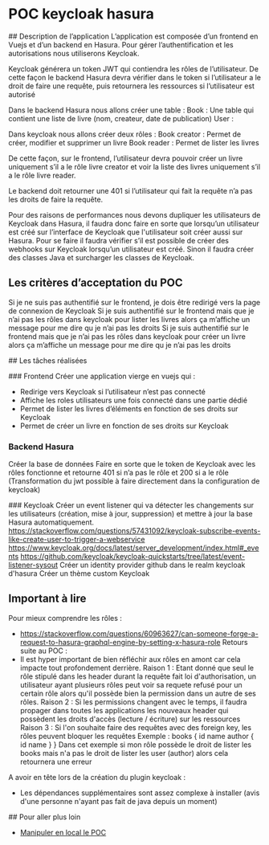 # POC keycloak hasura


## Description de l’application
L’application est composée d’un frontend en Vuejs et d’un backend en Hasura.
Pour gérer l’authentification et les autorisations nous utiliserons Keycloak.

Keycloak générera un token JWT qui contiendra les rôles de l’utilisateur.
De cette façon le backend Hasura devra vérifier dans le token si l’utilisateur a le droit de faire une requête, puis retournera les ressources si l’utilisateur est autorisé

Dans le backend Hasura nous allons créer une table :
Book : Une table qui contient une liste de livre (nom, createur, date de publication)
User : 

Dans keycloak nous allons créer deux rôles :
Book creator : Permet de créer, modifier et supprimer un livre
Book reader : Permet de lister les livres

De cette façon, sur le frontend, l’utilisateur devra pouvoir créer un livre uniquement s’il a le rôle livre creator et voir la liste des livres uniquement s’il a le rôle livre reader.

Le backend doit retourner une 401 si l’utilisateur qui fait la requête n’a pas les droits de faire la requête.

Pour des raisons de performances nous devons dupliquer les utilisateurs de Keycloak dans Hasura, il faudra donc faire en sorte que lorsqu’un utilisateur est créé sur l’interface de Keycloak que l'utilisateur soit créer aussi sur Hasura. Pour se faire il faudra vérifier s’il est possible de créer des webhooks sur Keycloak lorsqu’un utilisateur est créé. Sinon il faudra créer des classes Java et surcharger les classes de Keycloak.


## Les critères d’acceptation du POC
Si je ne suis pas authentifié sur le frontend, je dois être redirigé vers la page de connexion de Keycloak
Si je suis authentifié sur le frontend mais que je n’ai pas les rôles dans keycloak pour lister les livres alors ça m’affiche un message pour me dire qu je n’ai pas les droits
Si je suis authentifié sur le frontend mais que je n’ai pas les rôles dans keycloak pour créer un livre alors ça m’affiche un message pour me dire qu je n’ai pas les droits


## Les tâches réalisées

### Frontend
Créer une application vierge en vuejs qui :
- Redirige vers Keycloak si l’utilisateur n’est pas connecté
- Affiche les roles utilisateurs une fois connecté dans une partie dédié
- Permet de lister les livres d’éléments en fonction de ses droits sur Keycloak
- Permet de créer un livre en fonction de ses droits sur Keycloak

### Backend Hasura
Créer la base de données
Faire en sorte que le token de Keycloak avec les rôles fonctionne et retourne 401 si n’a pas le rôle et 200 si a le rôle (Transformation du jwt possible à faire directement dans la configuration de keycloak)

### Keycloak
Créer un event listener qui va détecter les changements sur les utilisateurs (création, mise à jour, suppression) et mettre à jour la base Hasura automatiquement.
https://stackoverflow.com/questions/57431092/keycloak-subscribe-events-like-create-user-to-trigger-a-webservice
https://www.keycloak.org/docs/latest/server_development/index.html#_events
https://github.com/keycloak/keycloak-quickstarts/tree/latest/event-listener-sysout
Créer un identity provider github dans le realm keycloak d'hasura
Créer un thème custom Keycloak

## Important à lire
Pour mieux comprendre les rôles :
- https://stackoverflow.com/questions/60963627/can-someone-forge-a-request-to-hasura-graphql-engine-by-setting-x-hasura-role
Retours suite au POC :
- Il est hyper important de bien réfléchir aux rôles en amont car cela impacte tout profondement derrière.
  Raison 1 :
  Etant donné que seul le rôle stipulé dans les header durant la requête fait loi d'authorisation, un utilisateur ayant plusieurs rôles peut voir sa requete refusé pour un certain rôle alors qu'il possède bien la permission dans un autre de ses rôles.
  Raison 2 :
  Si les permissions changent avec le temps, il faudra propager dans toutes les applications les nouveaux header qui possèdent les droits d'accès (lecture / écriture) sur les ressources
  Raison 3 :
  Si l'on souhaite faire des requêtes avec des foreign key, les rôles peuvent bloquer les requêtes
    Exemple :
      books {
        id
        name
        author {
          id
          name
        }
      }
    Dans cet exemple si mon rôle possède le droit de lister les books mais n'a pas le droit de lister les user (author) alors cela retournera une erreur

A avoir en tête lors de la création du plugin keycloak :
- Les dépendances supplémentaires sont assez complexe à installer (avis d'une personne n'ayant pas fait de java depuis un moment)

## Pour aller plus loin
- [Manipuler en local le POC](docs/dev.md)
